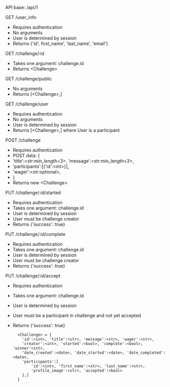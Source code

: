 API base: /api/1

GET /user_info
* Requires authentication
* No arguments
* User is determined by session
* Returns {'id', first_name', 'last_name', 'email'}


GET /challenge/:id
* Takes one argument: challenge.id
* Returns \<Challenge>

GET /challenge/public
* No arguments
* Returns [\<Challenge>,]

GET /challenge/user
* Requires authentication
* No arguments
* User is determined by session
* Returns [\<Challenge>,] where User is a participant

POST /challenge
* Requires authentication
* POST data: {
*  'title':\<str:min_length=3>, 'message':\<str:min_length=3>,
*  'participants':[{'id':\<int>}],
*  'wager':\<str:optional>, 
* }
* Returns new \<Challenge>

PUT /challenge/:id/started
* Requires authentication
* Takes one argument: challenge.id
* User is determined by session
* User must be challenge creator
* Returns {'success': true}

PUT /challenge/:id/complete
* Requires authentication
* Takes one argument: challenge.id
* User is determined by session
* User must be challenge creator
* Returns {'success': true}

PUT /challenge/:id/accept
* Requires authentication
* Takes one argument: challenge.id
* User is determined by session
* User must be a participant in challenge and not yet accepted
* Returns {'success': true}


        <Challenge> = {
          'id':<int>, 'title':<str>, 'message':<str>, 'wager':<str>,
          'creator':<int>, 'started':<bool>, 'complete':<bool>, 'winner'<int>,
          'date_created':<date>, 'date_started':<date>, 'date_completed':<date>,
          'participants':[
              'id':<int>, 'first_name':<str>, 'last_name':<str>,
              'profile_image':<str>, 'accepted':<bool>
          },]
        }
